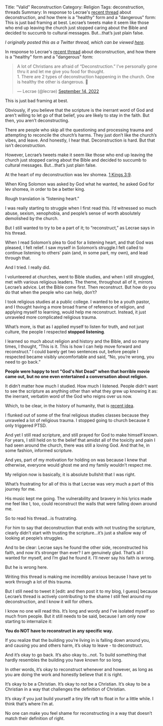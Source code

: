 Title: "Valid" Reconstruction
Category: Religion
Tags: deconstruction, threads
Summary:
    In response to Lecrae's [recent thread](https://twitter.com/lecrae/status/1570057596144320515) about
    deconstruction, and how there is a "healthy" form and a "dangerous" form: This is just bad framing at best. Lecrae’s tweets make it seem like those who end up leaving the church just stopped caring about the Bible and decided to succumb to cultural messages. But…that’s just plain false.

*I originally posted this as a Twitter thread, which can be viewed [here](https://twitter.com/pacoawkward/status/1570760105137958920).*

In response to Lecrae's [recent thread](https://twitter.com/lecrae/status/1570057596144320515) about
deconstruction, and how there is a "healthy" form and a "dangerous" form:

<blockquote class="twitter-tweet"><p lang="en" dir="ltr">A lot of Christians are afraid of “Deconstruction.” I’ve personally gone thru it and let me give you food for thought. <br>1. There are 2 types of deconstruction happening in the church. One is healthy the other is dangerous. 🧵</p>&mdash; Lecrae (@lecrae) <a href="https://twitter.com/lecrae/status/1570057592595963904?ref_src=twsrc%5Etfw">September 14, 2022</a></blockquote> <script async src="https://platform.twitter.com/widgets.js" charset="utf-8"></script>

This is just bad framing at best.

Obviously, if you believe that the scripture is the inerrant word of God and aren’t willing to let go of that belief, you are likely to stay in the faith. But then, you aren’t deconstructing.

There are people who skip all the questioning and processing trauma and attempting to reconcile the church’s harms. They just don’t like the church’s vibes, and leave. And honestly, I hear that. Deconstruction is hard. But that isn’t deconstruction.

However, Lecrae’s tweets make it seem like those who end up leaving the church just stopped caring about the Bible and decided to succumb to cultural messages. But…that’s just plain false.

At the heart of my deconstruction was lev shomea. [1 Kings 3:9](https://www.biblegateway.com/passage/?search=1%20Kings%203%3A9&version=NIV). 

When King Solomon was asked by God what he wanted, he asked God for lev shomea, in order to be a better king.

Rough translation is “listening heart.”

I was really starting to struggle when I first read this. I’d witnessed so much abuse, sexism, xenophobia, and people’s sense of worth absolutely demolished by the church. 

But I still wanted to try to be a part of it; to “reconstruct,” as Lecrae says in his thread.

When I read Solomon’s plea to God for a listening heart, and that God was pleased, I felt relief. I saw myself in Solomon’s struggle.I felt called to continue listening to others’ pain (and, in some part, my own), and lead through that.

And I tried. I really did.

I volunteered at churches, went to Bible studies, and when I still struggled, met with various religious leaders. The theme, throughout all of it, mirrors Lecrae’s advice. Let the Bible come first. Then reconstruct. But how do you do that when the people who can help, don’t?

I took religious studies at a public college. I wanted to be a youth pastor, and I thought having a more broad frame of reference of religion, and applying myself to learning, would help me reconstruct. Instead, it just unraveled more complicated religious trauma.

What’s more, is that as I applied myself to listen for truth, and not just culture, the people I respected **stopped listening**.

I learned so much about religion and history and the Bible, and so many times, I thought, “This is it. This is how I can help move forward and reconstruct.” I could barely get two sentences out, before people I respected became visibly uncomfortable and said, “No, you’re wrong, you need to go back.”

**People were happy to text "God's Not Dead" when that horrible movie came out, but no one even entertained a conversation about religion.**

It didn’t matter how much I studied. How much I listened. People didn’t want to see the scripture as anything other than what they grew up knowing it as: the inerrant, verbatim word of the God who reigns over us now.

Which, to be clear, in the history of humanity, that is [recent idea](https://en.wikipedia.org/wiki/Biblical_inerrancy).

I flunked out of some of the final religious studies classes because they unraveled a lot of religious trauma. I stopped going to church because it only triggered PTSD.

And yet I still read scripture, and still prayed for God to make himself known. For years, I still held on to the belief that amidst all of the toxicity and pain I had seen around the church, there was still a loving God. And that he, in some fashion, informed scripture.

And yes, part of my motivation for holding on was because I knew that otherwise, everyone would ghost me and my family wouldn’t respect me.

My religion now is basically, it is absolute bullshit that I was right.

What’s frustrating for all of this is that Lecrae was very much a part of this journey for me.

His music kept me going. The vulnerability and bravery in his lyrics made me feel like I, too, could reconstruct the walls that were falling down around me.

So to read his thread…is frustrating.

For him to say that deconstruction that ends with not trusting the scripture, clearly didn’t start with trusting the scripture…it’s just a shallow way of looking at people’s struggles.

And to be clear: Lecrae says he found the other side, reconstructed his faith, and now it’s stronger than ever? I am genuinely glad. That’s all I wanted for myself, and I’m glad he found it. I’ll never say his faith is wrong.

But he is wrong here.

Writing this thread is making me incredibly anxious because I have yet to work through a lot of this trauma.

But I still need to tweet it [edit: and then post it to my blog, I guess] because Lecrae’s thread is actively contributing to the shame I still feel around my deconstruction, and I know it will for others.

I know no one will read this. It’s long and wordy and I’ve isolated myself so much from people. But it still needs to be said, because I am only now starting to internalize it: 

**You do NOT have to reconstruct in any specific way.**

If you realize that the building you’re living in is falling down around you, and causing you and others harm, it’s okay to leave - to deconstruct. 

And it’s okay to go back. It’s also okay to…not. To build something that hardly resembles the building you have known for so long.

In other words, it’s okay to reconstruct whenever and however, as long as you are doing the work and honestly believe that it is right.

It’s okay to be a Christian. It’s okay to not be a Christian. It’s okay to be a Christian in a way that challenges the definition of Christian.

It’s okay if you just build yourself a tiny life raft to float in for a little while. I think that’s where I’m at.

No one can make you feel shame for reconstructing in a way that doesn’t match their definition of right.
